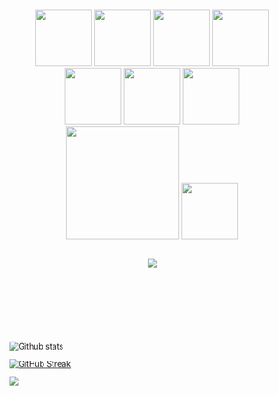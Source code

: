 <br>
<br>
<br>
<br>
<br>
<br>
<br>
<br>
<br>
<p align="center">
  <img src="https://media.giphy.com/media/XAxylRMCdpbEWUAvr8/giphy.gif" width="100">
  <img src="https://media.giphy.com/media/fsEaZldNC8A1PJ3mwp/giphy.gif" width="100">
  <img src="https://media.giphy.com/media/Sr8xDpMwVKOHUWDVRD/giphy.gif" width="100">
  <img src="https://media3.giphy.com/media/ln7z2eWriiQAllfVcn/200w.webp" width="100">
  <img src="https://media.giphy.com/media/FVOmnX9L69CoQntslz/giphy.gif" width="100">
  <img src="https://i.giphy.com/media/LMt9638dO8dftAjtco/200.webp" width="100">
  <img src="https://i.giphy.com/media/eNAsjO55tPbgaor7ma/200w.webp" width="100">
  <img src="https://media.giphy.com/media/kH1DBkPNyZPOk0BxrM/giphy.gif" width="200">
  <img src="https://i.giphy.com/media/KzJkzjggfGN5Py6nkT/200.webp" width="100">
  
  
                                                                               
<br>
<br>
                                                                               
  <p align="center">
  <img src="https://camo.githubusercontent.com/936a08778c7e4885053d148c07bbd2339dfbdd80/68747470733a2f2f6665726f73732e6e65742f782f6e6f6465322e676966" />
  <!--<img src="https://media.giphy.com/media/MCRQ0Nkn4KfeQDdM7N/giphy.gif" width="200"> -->
 
  </p>
</p>
<br>
<br>
<br>
<br>
<br>
<br>
<!-- <p align="center">


  
</p>
<br>
<br>
<br> -->

![Github stats](https://github-readme-stats.vercel.app/api?username=tannuchoudhary)



[![GitHub Streak](https://github-readme-streak-stats.herokuapp.com/?user=tannuchoudhary&currStreakNum=2FD3EB&fire=pink&sideLabels=F00&theme=nightowl)](https://git.io/streak-stats)       
         
   

</code>

![](https://komarev.com/ghpvc/?username=tannuchoudhary&color=red)
